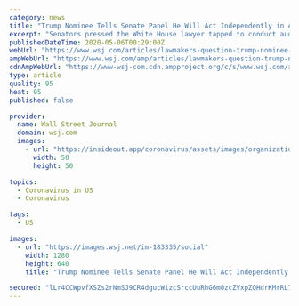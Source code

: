 ```yaml
---
category: news
title: "Trump Nominee Tells Senate Panel He Will Act Independently in Auditing Coronavirus Stimulus"
excerpt: "Senators pressed the White House lawyer tapped to conduct audits and oversight of the coronavirus-relief package, underscoring their desire that he act independently after the president’s firing of several watchdogs."
publishedDateTime: 2020-05-06T00:29:00Z
webUrl: "https://www.wsj.com/articles/lawmakers-question-trump-nominee-to-oversee-500-billion-coronavirus-stimulus-11588709275"
ampWebUrl: "https://www.wsj.com/amp/articles/lawmakers-question-trump-nominee-to-oversee-500-billion-coronavirus-stimulus-11588709275"
cdnAmpWebUrl: "https://www-wsj-com.cdn.ampproject.org/c/s/www.wsj.com/amp/articles/lawmakers-question-trump-nominee-to-oversee-500-billion-coronavirus-stimulus-11588709275"
type: article
quality: 95
heat: 95
published: false

provider:
  name: Wall Street Journal
  domain: wsj.com
  images:
    - url: "https://insideout.app/coronavirus/assets/images/organizations/wsj.com-50x50.jpg"
      width: 50
      height: 50

topics:
  - Coronavirus in US
  - Coronavirus

tags:
  - US

images:
  - url: "https://images.wsj.net/im-183335/social"
    width: 1280
    height: 640
    title: "Trump Nominee Tells Senate Panel He Will Act Independently in Auditing Coronavirus Stimulus"

secured: "lLr4CCWpvfXSZs2rNmSJ9CR4dgucWizcSrccUuRhG6m0zcZVxpZQHdrKMrRL7c8M7KTx15NjmUbbWnPkfKnZ3b/jGlyHWkG3liAr1R+/xX3yKlgKtrQUhEkwjaqDpjR30TDk/VaGBjY8t94QrhI8YFouMblZ4OwV6H/uJQX904EQTY/bo+ihn4WjGCEKe7MQ91RewzfzS27FQdLPf/bwj4YldNFonoDEXhMmj7e85NoFUXgDsgFEE/WdFevAwle6x791k1bGKzRGYj+E3HgjVPthTq/UD3CEHxcIvwRJfinrP4hFgtN9lMQj3Xf8QEmD6WfA/QUYcctxnTJ2GFtdhB1y7RqR2IO2Ee2n0h1E97drqUPiLk+Gn9bc9jru44kL61EoyRQljG1Kqs9e/YJFePCN/4QhzHLJ+9IH74FHUgqHIkgm1GMySK5vQ1FjnJnsuJaeCoW1wCmTwpPL60klJFBwBinl8TaSPKSJHkPeCV4=;cEHXQWXGGdS/WA1oX9mIOg=="
---
```


